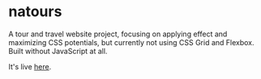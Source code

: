 # natours

A tour and travel website project, focusing on applying effect and maximizing CSS potentials, but currently not using CSS Grid and Flexbox.
Built without JavaScript at all.

It's live [here](https://mufidu.github.io/natours).
